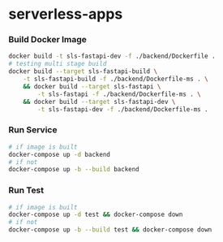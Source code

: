# serverless-apps

### Build Docker Image

```bash
docker build -t sls-fastapi-dev -f ./backend/Dockerfile .
# testing multi stage build
docker build --target sls-fastapi-build \
    -t sls-fastapi-build -f ./backend/Dockerfile-ms . \
    && docker build --target sls-fastapi \
        -t sls-fastapi -f ./backend/Dockerfile-ms . \
    && docker build --target sls-fastapi-dev \
        -t sls-fastapi-dev -f ./backend/Dockerfile-ms .
```
### Run Service

```bash
# if image is built
docker-compose up -d backend
# if not
docker-compose up -b --build backend
```

### Run Test

```bash
# if image is built
docker-compose up -d test && docker-compose down
# if not
docker-compose up -b --build test && docker-compose down
```
